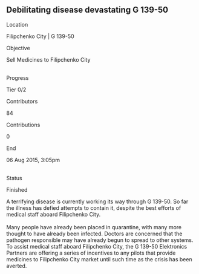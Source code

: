 ## Debilitating disease devastating G 139-50

Location

Filipchenko City \| G 139-50

Objective

Sell Medicines to Filipchenko City

\
Progress

Tier 0/2

Contributors

84

Contributions

0

End

06 Aug 2015, 3:05pm

\
Status

Finished

A terrifying disease is currently working its way through G 139-50. So
far the illness has defied attempts to contain it, despite the best
efforts of medical staff aboard Filipchenko City.\
\
Many people have already been placed in quarantine, with many more
thought to have already been infected. Doctors are concerned that the
pathogen responsible may have already begun to spread to other systems.
To assist medical staff aboard Filipchenko City, the G 139-50
Elektronics Partners are offering a series of incentives to any pilots
that provide medicines to Filipchenko City market until such time as the
crisis has been averted.
